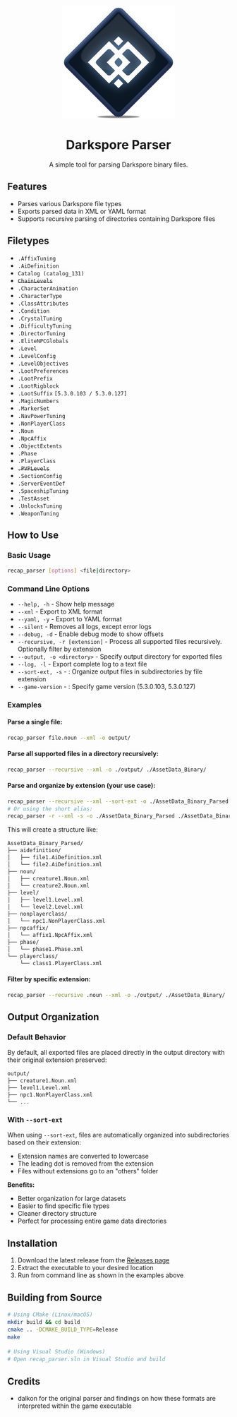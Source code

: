 <div align="center">
  <img src="res/recap_parser.png" alt="Darkspore Parser" width="256" />
</div>

<h1 align="center">Darkspore Parser</h1>
<p align="center">A simple tool for parsing Darkspore binary files.</p>

## Features
- Parses various Darkspore file types
- Exports parsed data in XML or YAML format
- Supports recursive parsing of directories containing Darkspore files

## Filetypes

* `.AffixTuning`
* `.AiDefinition`
* `Catalog (catalog_131)`
* ~~`ChainLevels`~~
* `.CharacterAnimation`
* `.CharacterType`
* `.ClassAttributes`
* `.Condition`
* `.CrystalTuning`
* `.DifficultyTuning`
* `.DirectorTuning`
* `.EliteNPCGlobals`
* `.Level`
* `.LevelConfig`
* `.LevelObjectives`
* `.LootPreferences`
* `.LootPrefix`
* `.LootRigblock`
* `.LootSuffix` `[5.3.0.103 / 5.3.0.127]` 
* `.MagicNumbers`
* `.MarkerSet`
* `.NavPowerTuning`
* `.NonPlayerClass`
* `.Noun`
* `.NpcAffix`
* `.ObjectExtents`
* `.Phase`
* `.PlayerClass`
* ~~`.PVPLevels`~~
* `.SectionConfig`
* `.ServerEventDef`
* `.SpaceshipTuning`
* `.TestAsset`
* `.UnlocksTuning`
* `.WeaponTuning`

## How to Use  

### Basic Usage
```bash
recap_parser [options] <file|directory>
```

### Command Line Options
- `--help, -h` - Show help message
- `--xml` - Export to XML format
- `--yaml, -y` - Export to YAML format
- `--silent` - Removes all logs, except error logs
- `--debug, -d` - Enable debug mode to show offsets
- `--recursive, -r [extension]` - Process all supported files recursively. Optionally filter by extension
- `--output, -o <directory>` - Specify output directory for exported files
- `--log, -l` - Export complete log to a text file
- `--sort-ext, -s` - : Organize output files in subdirectories by file extension
- `--game-version` - : Specify game version (5.3.0.103, 5.3.0.127)

### Examples

#### Parse a single file:
```bash
recap_parser file.noun --xml -o output/
```

#### Parse all supported files in a directory recursively:
```bash
recap_parser --recursive --xml -o ./output/ ./AssetData_Binary/
```

#### Parse and organize by extension (your use case):
```bash
recap_parser --recursive --xml --sort-ext -o ./AssetData_Binary_Parsed ./AssetData_Binary
# Or using the short alias:
recap_parser -r --xml -s -o ./AssetData_Binary_Parsed ./AssetData_Binary
```

This will create a structure like:
```
AssetData_Binary_Parsed/
├── aidefinition/
│   ├── file1.AiDefinition.xml
│   └── file2.AiDefinition.xml
├── noun/
│   ├── creature1.Noun.xml
│   └── creature2.Noun.xml
├── level/
│   ├── level1.Level.xml
│   └── level2.Level.xml
├── nonplayerclass/
│   └── npc1.NonPlayerClass.xml
├── npcaffix/
│   └── affix1.NpcAffix.xml
├── phase/
│   └── phase1.Phase.xml
└── playerclass/
    └── class1.PlayerClass.xml
```

#### Filter by specific extension:
```bash
recap_parser --recursive .noun --xml -o ./output/ ./AssetData_Binary/
```

## Output Organization

### Default Behavior
By default, all exported files are placed directly in the output directory with their original extension preserved:
```
output/
├── creature1.Noun.xml
├── level1.Level.xml
├── npc1.NonPlayerClass.xml
└── ...
```

### With `--sort-ext`
When using `--sort-ext`, files are automatically organized into subdirectories based on their extension:
- Extension names are converted to lowercase
- The leading dot is removed from the extension
- Files without extensions go to an "others" folder

**Benefits:**
- Better organization for large datasets
- Easier to find specific file types
- Cleaner directory structure
- Perfect for processing entire game data directories

## Installation
1. Download the latest release from the [Releases page](https://github.com/yourusername/recap_parser/releases)
2. Extract the executable to your desired location
3. Run from command line as shown in the examples above

## Building from Source
```bash
# Using CMake (Linux/macOS)
mkdir build && cd build
cmake .. -DCMAKE_BUILD_TYPE=Release
make

# Using Visual Studio (Windows)
# Open recap_parser.sln in Visual Studio and build
```

## Credits  
- dalkon for the original parser and findings on how these formats are interpreted within the game executable